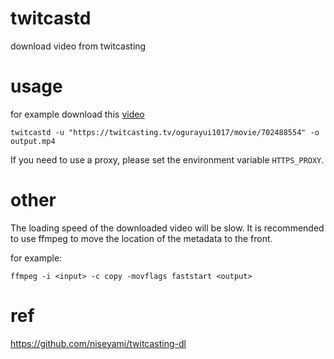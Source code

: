 

# twitcastd

download video from twitcasting

# usage


for example download this [video](https://twitcasting.tv/ogurayui1017/movie/702488554)

`twitcastd -u "https://twitcasting.tv/ogurayui1017/movie/702488554" -o output.mp4`

If you need to use a proxy, please set the environment variable `HTTPS_PROXY`.

# other

The loading speed of the downloaded video will be slow.
It is recommended to use ffmpeg to move the location of the metadata to the front.

for example:

`ffmpeg -i <input> -c copy -movflags faststart <output>`

# ref

https://github.com/niseyami/twitcasting-dl